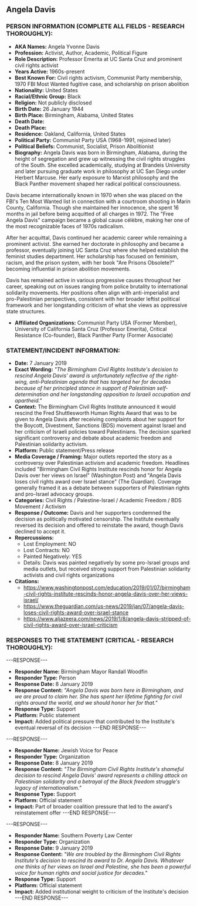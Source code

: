 ## Angela Davis

### PERSON INFORMATION (COMPLETE ALL FIELDS - RESEARCH THOROUGHLY):

- **AKA Names:** Angela Yvonne Davis
- **Profession:** Activist, Author, Academic, Political Figure
- **Role Description:** Professor Emerita at UC Santa Cruz and prominent civil rights activist
- **Years Active:** 1960s-present
- **Best Known For:** Civil rights activism, Communist Party membership, 1970 FBI Most Wanted fugitive case, and scholarship on prison abolition
- **Nationality:** United States
- **Racial/Ethnic Group:** Black
- **Religion:** Not publicly disclosed
- **Birth Date:** 26 January 1944
- **Birth Place:** Birmingham, Alabama, United States
- **Death Date:** 
- **Death Place:** 
- **Residence:** Oakland, California, United States
- **Political Party:** Communist Party USA (1968-1991, rejoined later)
- **Political Beliefs:** Communist, Socialist, Prison Abolitionist
- **Biography:** Angela Davis was born in Birmingham, Alabama, during the height of segregation and grew up witnessing the civil rights struggles of the South. She excelled academically, studying at Brandeis University and later pursuing graduate work in philosophy at UC San Diego under Herbert Marcuse. Her early exposure to Marxist philosophy and the Black Panther movement shaped her radical political consciousness.

Davis became internationally known in 1970 when she was placed on the FBI's Ten Most Wanted list in connection with a courtroom shooting in Marin County, California. Though she maintained her innocence, she spent 16 months in jail before being acquitted of all charges in 1972. The "Free Angela Davis" campaign became a global cause célèbre, making her one of the most recognizable faces of 1970s radicalism.

After her acquittal, Davis continued her academic career while remaining a prominent activist. She earned her doctorate in philosophy and became a professor, eventually joining UC Santa Cruz where she helped establish the feminist studies department. Her scholarship has focused on feminism, racism, and the prison system, with her book "Are Prisons Obsolete?" becoming influential in prison abolition movements.

Davis has remained active in various progressive causes throughout her career, speaking out on issues ranging from police brutality to international solidarity movements. Her positions often align with anti-imperialist and pro-Palestinian perspectives, consistent with her broader leftist political framework and her longstanding criticism of what she views as oppressive state structures.

- **Affiliated Organizations:** Communist Party USA (Former Member), University of California Santa Cruz (Professor Emerita), Critical Resistance (Co-founder), Black Panther Party (Former Associate)

### STATEMENT/INCIDENT INFORMATION:
- **Date:** 7 January 2019
- **Exact Wording:** *"The Birmingham Civil Rights Institute's decision to rescind Angela Davis' award is unfortunately reflective of the right-wing, anti-Palestinian agenda that has targeted her for decades because of her principled stance in support of Palestinian self-determination and her longstanding opposition to Israeli occupation and apartheid."*
- **Context:** The Birmingham Civil Rights Institute announced it would rescind the Fred Shuttlesworth Human Rights Award that was to be given to Angela Davis after receiving complaints about her support for the Boycott, Divestment, Sanctions (BDS) movement against Israel and her criticism of Israeli policies toward Palestinians. The decision sparked significant controversy and debate about academic freedom and Palestinian solidarity activism.
- **Platform:** Public statement/Press release
- **Media Coverage / Framing:** Major outlets reported the story as a controversy over Palestinian activism and academic freedom. Headlines included "Birmingham Civil Rights Institute rescinds honor for Angela Davis over her views on Israel" (Washington Post) and "Angela Davis loses civil rights award over Israel stance" (The Guardian). Coverage generally framed it as a debate between supporters of Palestinian rights and pro-Israel advocacy groups.
- **Categories:** Civil Rights / Palestine-Israel / Academic Freedom / BDS Movement / Activism
- **Response / Outcome:** Davis and her supporters condemned the decision as politically motivated censorship. The Institute eventually reversed its decision and offered to reinstate the award, though Davis declined to accept it.
- **Repercussions:**
  - Lost Employment: NO
  - Lost Contracts: NO  
  - Painted Negatively: YES
  - Details: Davis was painted negatively by some pro-Israel groups and media outlets, but received strong support from Palestinian solidarity activists and civil rights organizations
- **Citations:** 
  - https://www.washingtonpost.com/education/2019/01/07/birmingham-civil-rights-institute-rescinds-honor-angela-davis-over-her-views-israel/
  - https://www.theguardian.com/us-news/2019/jan/07/angela-davis-loses-civil-rights-award-over-israel-stance
  - https://www.aljazeera.com/news/2019/1/8/angela-davis-stripped-of-civil-rights-award-over-israel-criticism

### RESPONSES TO THE STATEMENT (CRITICAL - RESEARCH THOROUGHLY):

---RESPONSE---
- **Responder Name:** Birmingham Mayor Randall Woodfin
- **Responder Type:** Person
- **Response Date:** 8 January 2019
- **Response Content:** *"Angela Davis was born here in Birmingham, and we are proud to claim her. She has spent her lifetime fighting for civil rights around the world, and we should honor her for that."*
- **Response Type:** Support
- **Platform:** Public statement
- **Impact:** Added political pressure that contributed to the Institute's eventual reversal of its decision
---END RESPONSE---

---RESPONSE---
- **Responder Name:** Jewish Voice for Peace
- **Responder Type:** Organization
- **Response Date:** 8 January 2019
- **Response Content:** *"The Birmingham Civil Rights Institute's shameful decision to rescind Angela Davis' award represents a chilling attack on Palestinian solidarity and a betrayal of the Black freedom struggle's legacy of internationalism."*
- **Response Type:** Support
- **Platform:** Official statement
- **Impact:** Part of broader coalition pressure that led to the award's reinstatement offer
---END RESPONSE---

---RESPONSE---
- **Responder Name:** Southern Poverty Law Center
- **Responder Type:** Organization
- **Response Date:** 9 January 2019
- **Response Content:** *"We are troubled by the Birmingham Civil Rights Institute's decision to rescind its award to Dr. Angela Davis. Whatever one thinks of her views on Israel and Palestine, she has been a powerful voice for human rights and social justice for decades."*
- **Response Type:** Support
- **Platform:** Official statement
- **Impact:** Added institutional weight to criticism of the Institute's decision
---END RESPONSE---